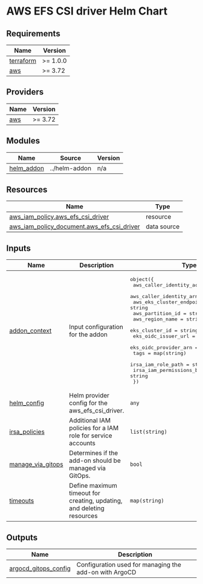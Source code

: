 # AWS EFS CSI driver Helm Chart

<!-- BEGINNING OF PRE-COMMIT-TERRAFORM DOCS HOOK -->
## Requirements

| Name | Version |
|------|---------|
| <a name="requirement_terraform"></a> [terraform](#requirement\_terraform) | >= 1.0.0 |
| <a name="requirement_aws"></a> [aws](#requirement\_aws) | >= 3.72 |

## Providers

| Name | Version |
|------|---------|
| <a name="provider_aws"></a> [aws](#provider\_aws) | >= 3.72 |

## Modules

| Name | Source | Version |
|------|--------|---------|
| <a name="module_helm_addon"></a> [helm\_addon](#module\_helm\_addon) | ../helm-addon | n/a |

## Resources

| Name | Type |
|------|------|
| [aws_iam_policy.aws_efs_csi_driver](https://registry.terraform.io/providers/hashicorp/aws/latest/docs/resources/iam_policy) | resource |
| [aws_iam_policy_document.aws_efs_csi_driver](https://registry.terraform.io/providers/hashicorp/aws/latest/docs/data-sources/iam_policy_document) | data source |

## Inputs

| Name | Description | Type | Default | Required |
|------|-------------|------|---------|:--------:|
| <a name="input_addon_context"></a> [addon\_context](#input\_addon\_context) | Input configuration for the addon | <pre>object({<br>    aws_caller_identity_account_id = string<br>    aws_caller_identity_arn        = string<br>    aws_eks_cluster_endpoint       = string<br>    aws_partition_id               = string<br>    aws_region_name                = string<br>    eks_cluster_id                 = string<br>    eks_oidc_issuer_url            = string<br>    eks_oidc_provider_arn          = string<br>    tags                           = map(string)<br>    irsa_iam_role_path             = string<br>    irsa_iam_permissions_boundary  = string<br>  })</pre> | n/a | yes |
| <a name="input_helm_config"></a> [helm\_config](#input\_helm\_config) | Helm provider config for the aws\_efs\_csi\_driver. | `any` | `{}` | no |
| <a name="input_irsa_policies"></a> [irsa\_policies](#input\_irsa\_policies) | Additional IAM policies for a IAM role for service accounts | `list(string)` | `[]` | no |
| <a name="input_manage_via_gitops"></a> [manage\_via\_gitops](#input\_manage\_via\_gitops) | Determines if the add-on should be managed via GitOps. | `bool` | `false` | no |
| <a name="input_timeouts"></a> [timeouts](#input\_timeouts) | Define maximum timeout for creating, updating, and deleting resources | `map(string)` | `{}` | no |

## Outputs

| Name | Description |
|------|-------------|
| <a name="output_argocd_gitops_config"></a> [argocd\_gitops\_config](#output\_argocd\_gitops\_config) | Configuration used for managing the add-on with ArgoCD |
<!-- END OF PRE-COMMIT-TERRAFORM DOCS HOOK -->
